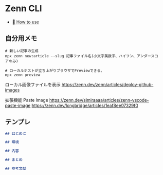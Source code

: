 # Zenn CLI

* [📘 How to use](https://zenn.dev/zenn/articles/zenn-cli-guide)


## 自分用メモ

```shell
# 新しい記事の生成
npx zenn new:article --slug 記事ファイル名(小文字英数字、ハイフン、アンダースコアのみ)

# ローカルホストが立ち上がりブラウザでPreviewできる。
npx zenn preview
```

ローカル画像ファイルを表示
https://zenn.dev/zenn/articles/deploy-github-images

拡張機能 Paste Image
https://zenn.dev/simiraaaa/articles/zenn-vscode-paste-image
https://zenn.dev/longbridge/articles/1eaf8ee07329f0


## テンプレ

```md
## はじめに

## 環境

## 内容

## まとめ

## 参考文献

```
